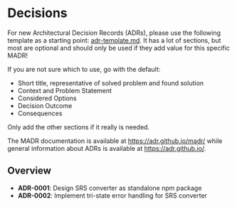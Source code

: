 # Decisions

For new Architectural Decision Records (ADRs), please use the following template as a starting point: [adr-template.md](adr-template.md). It has a lot of sections, but most are optional and should only be used if they add value for this specific MADR!

If you are not sure which to use, go with the default:

- Short title, representative of solved problem and found solution
- Context and Problem Statement
- Considered Options
- Decision Outcome
- Consequences

Only add the other sections if it really is needed.

The MADR documentation is available at <https://adr.github.io/madr/> while general information about ADRs is available at <https://adr.github.io/>.

## Overview

- **ADR-0001**: Design SRS converter as standalone npm package
- **ADR-0002**: Implement tri-state error handling for SRS converter
